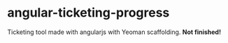 # angular-ticketing-progress

Ticketing tool made with angularjs with Yeoman scaffolding. **Not finished!**
